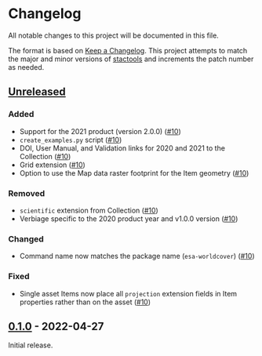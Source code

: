 # Changelog

All notable changes to this project will be documented in this file.

The format is based on [Keep a Changelog](https://keepachangelog.com/en/1.0.0/). This project attempts to match the major and minor versions of [stactools](https://github.com/stac-utils/stactools) and increments the patch number as needed.

## [Unreleased]

### Added

- Support for the 2021 product (version 2.0.0) ([#10](https://github.com/stactools-packages/esa-worldcover/pull/10))
- `create_examples.py` script ([#10](https://github.com/stactools-packages/esa-worldcover/pull/10))
- DOI, User Manual, and Validation links for 2020 and 2021 to the Collection ([#10](https://github.com/stactools-packages/esa-worldcover/pull/10))
- Grid extension ([#10](https://github.com/stactools-packages/esa-worldcover/pull/10))
- Option to use the Map data raster footprint for the Item geometry ([#10](https://github.com/stactools-packages/esa-worldcover/pull/10))

### Removed

- `scientific` extension from Collection ([#10](https://github.com/stactools-packages/esa-worldcover/pull/10))
- Verbiage specific to the 2020 product year and v1.0.0 version ([#10](https://github.com/stactools-packages/esa-worldcover/pull/10))

### Changed

- Command name now matches the package name (`esa-worldcover`) ([#10](https://github.com/stactools-packages/esa-worldcover/pull/10))

### Fixed

- Single asset Items now place all `projection` extension fields in Item properties rather than on the asset ([#10](https://github.com/stactools-packages/esa-worldcover/pull/10))

## [0.1.0] - 2022-04-27

Initial release.

[Unreleased]: <https://github.com/stactools-packages/esa-worldcover/compare/v0.1.0..main>
[0.1.0]: <https://github.com/stactools-packages/esa-worldcover/releases/tag/v0.1.0>
